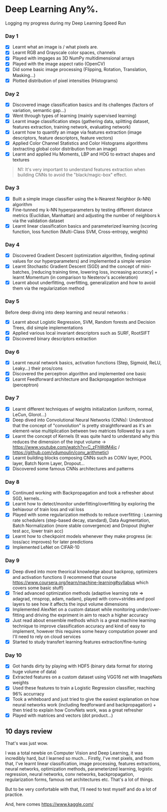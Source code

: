 # Deep Learning Any%.
Logging my progress during my Deep Learning Speed Run

### Day 1
- [x] Learnt what an image is / what pixels are.
- [x] Learnt RGB and Grayscale color spaces, channels
- [x] Played with imgages as 3D NumPy multidimensional arrays
- [x] Played with the image aspect ratio (OpenCV)
- [x] Did some basic image processing (Flipping, Rotation, Translation, Masking...)
- [x] Plotted distribution of pixel intensities (Histograms)

### Day 2
- [x] Discovered image classification basics and its challenges (factors of variation, semantic gap...)
- [x] Went through types of learning (mainly supervised learning)
- [x] Learnt image classification steps (gathering data, splitting dataset, features extraction, training network, evaluating network)
- [x] Learnt how to quantify an image via features extraction (image descriptors, feature descriptors, feature vectors)
- [x] Applied Color Channel Statistics and Color Histograms algorithms (extracting global color distribution from an image)
- [x] Learnt and applied Hu Moments, LBP and HOG to extract shapes and textures

> N1: It's very important to understand features extraction when building CNNs to avoid the "black/magic-box" effect.

### Day 3
- [x] Built a simple image classifier using the k-Nearest Neighbor (k-NN) algorithm
- [x] Fine-tunned my k-NN hyperparameters by testing different distance metrics (Euclidian, Manhattan) and adjusting the number of neighbors k via the validation dataset
- [x] Learnt linear classification basics and parameterized learning (scoring function, loss function (Multi-Class SVM, Cross-entropy, weights)

### Day 4
- [x] Discovered Gradient Descent (optimization algorithm, finding optimal values for our hyperparameters) and implemented a simple version
- [x] Learnt Stochastic Gradient Descent (SGD) and the concept of mini-batches, [reducing training time, lowering loss, increasing accuracy] + learnt Momentum (in comparison to Nesterov's acceleration)
- [x] Learnt about underfitting, overfitting, generalization and how to avoid them via the regularization method

### Day 5
Before deep diving into deep learning and neural networks :

- [x] Learnt about Logistic Regression, SVM, Random forests and Decision Trees, did simple implementations
- [x] Applied various local invariant descriptors such as SURF, RootSIFT 
- [x] Discovered binary descriptors extraction

### Day 6
- [x] Learnt neural network basics, activation functions (Step, Sigmoid, ReLU, Leaky...) their pros/cons
- [x] Discovered the perceptron algorithm and implemented one basic
- [x] Learnt Feedforward architecture and Backpropagation technique (perceptron)

### Day 7
- [x] Learnt different techniques of weights initialization (uniform, normal, LeCun, Glorot...)
- [x] Deep dived into Convolutional Neural Networks (CNNs): Understood that the concept of "convolution" is pretty straightforward as it's an element-wise multiplication between two matrices followed by a sum
- [x] Learnt the concept of Kernels (It was quite hard to understand why this reduces the dimension of the input volume -> https://www.youtube.com/watch?v=C_zFhWdM4ic / https://github.com/vdumoulin/conv_arithmetic)
- [x] Learnt building blocks composing CNNs such as CONV layer, POOL layer, Batch Norm Layer, Dropout...
- [x] Discovered some famous CNNs architectures and patterns

### Day 8
- [x] Continued working with Backpropagation and took a refresher about SGD, kernels...
- [x] Learnt how to detect/monitor underfitting/overfitting by exploring the behiavour of  train loss and val loss
- [x] Played with some regularization methods to reduce overfitting : Learning rate schedulers (step-based decay, standard),  Data Augmentation, Batch Normalization (more stable convergence) and Dropout (higher test acc, lower train acc)
- [x] Learnt how to checkpoint models whenever they make progress (ie: loss/acc improves) for later predictions
- [x] Implemented LeNet on CIFAR-10

### Day 9
- [x] Deep dived into more theorical knowledge about backprop, optimizers and activation functions (I recommend that course https://www.coursera.org/learn/machine-learning#syllabus which covers some basic stuff)
- [x] Tried advanced optimization methods (adaptive learning rate => adagrad, rmsprop, adam, nadam), played with conv+strides and pool layers to see how it affects the input volume dimensions
- [x] Implemented AlexNet on a custom dataset while monitoring under/over-fitting and driving the expriment in aim to reach a higher accuracy
- [x] Just read about ensemble methods which is a great machine learning technique to improve classification accuracy and kind of easy to implement, however this requires some heavy computation power and I'll need to rely on cloud services
- [x] Started to study transfert learning features extraction/fine-tuning

### Day 10
- [x] Got hands dirty by playing with HDF5 (binary data format for storing huge volume of data)
- [x] Extracted features on a custom dataset using VGG16 net with ImageNets weights
- [x] Used these features to train a Logistic Regression classifier, reaching 96% accurracy
- [x] Took a whiteboard and just tried to give the easiest explanation on how neural networks work (including feedforward and backpropagation) + then tried to explain how ConvNets work, was a great refresher
- [x] Played with matrices and vectors (dot product...)

## 10 days review

That's was just wow.

I was a total newbie on Computer Vision and Deep Learning, it was incredibly hard, but I learned so much...
Firstly, I've met pixels, and from that, I've learnt linear classification, image processing, features extractions, neural networks, optimization methods, parameterized learning, logistic regression, neural networks, conv networks, backpropagation, regularization forms, famous net architectures etc. That's a lot of things.

But to be very confortable with that, I'll need to test myself and do a lot of practice.

And, here comes https://www.kaggle.com/

